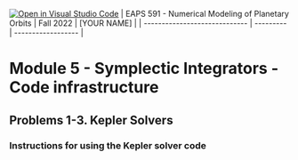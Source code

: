 [![Open in Visual Studio Code](https://classroom.github.com/assets/open-in-vscode-c66648af7eb3fe8bc4f294546bfd86ef473780cde1dea487d3c4ff354943c9ae.svg)](https://classroom.github.com/online_ide?assignment_repo_id=8587652&assignment_repo_type=AssignmentRepo)
| EAPS 591 - Numerical Modeling of Planetary Orbits | Fall 2022 | [YOUR NAME] |
| ----------------------------- | --------- | ------------------ |

# Module 5 - Symplectic Integrators - Code infrastructure
## Problems 1-3. Kepler Solvers

### Instructions for using the Kepler solver code
